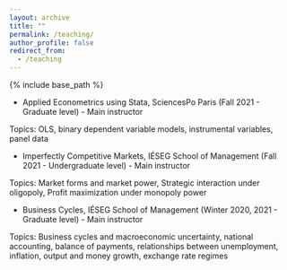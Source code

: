 ```yaml
---
layout: archive
title: ""
permalink: /teaching/
author_profile: false
redirect_from:
  - /teaching
---
```


{% include base_path %}


- Applied Econometrics using Stata, SciencesPo Paris (Fall 2021 - Graduate level) - Main instructor

Topics: OLS, binary dependent variable models, instrumental variables, panel data

- Imperfectly Competitive Markets, IÉSEG School of Management  (Fall 2021 - Undergraduate level) - Main instructor

Topics: Market forms and market power, Strategic interaction under oligopoly, Profit maximization under monopoly power

- Business Cycles, IÉSEG School of Management (Winter 2020, 2021 - Graduate level) - Main instructor

Topics: Business cycles and macroeconomic uncertainty, national accounting, balance of payments, relationships between unemployment, inflation, output and money growth, exchange rate regimes
